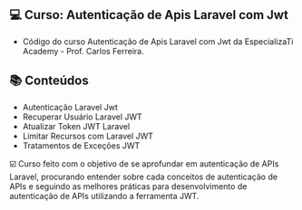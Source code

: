 ## 💻 Curso: Autenticação de Apis Laravel com Jwt

- Código do curso Autenticação de Apis Laravel com Jwt da EspecializaTi Academy - Prof. Carlos Ferreira.

## :books: Conteúdos
 - Autenticação Laravel Jwt
 - Recuperar Usuário Laravel JWT
 - Atualizar Token JWT Laravel
 - Limitar Recursos com Laravel JWT
 - Tratamentos de Exceções JWT

☑️ Curso feito com o objetivo de se aprofundar em autenticação de APIs Laravel, procurando entender sobre cada conceitos de autenticação de APIs e seguindo as melhores práticas para desenvolvimento de autenticação de APIs utilizando a ferramenta JWT.

